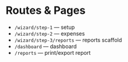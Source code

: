 # Routes & Pages

- `/wizard/step-1` — setup
- `/wizard/step-2` — expenses
- `/wizard/step-3/reports` — reports scaffold
- `/dashboard` — dashboard
- `/reports` — print/export report
